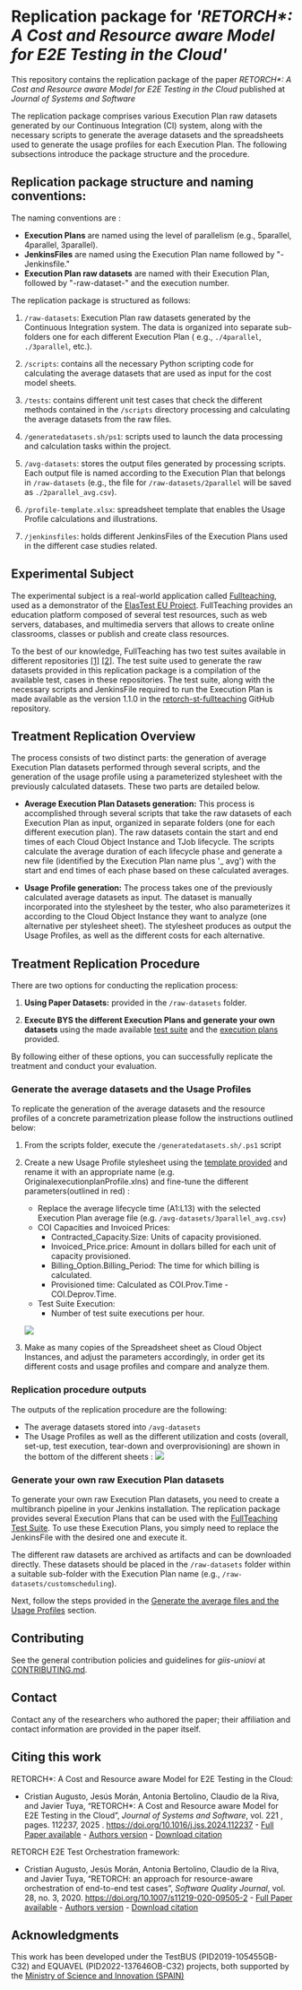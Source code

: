 # Replication package for *'RETORCH\*: A Cost and Resource aware Model for E2E Testing in the Cloud'*

This repository contains the replication package of the paper *RETORCH\*: A Cost and Resource aware Model for E2E
Testing in the Cloud*
published at *Journal of Systems and Software*

The replication package comprises various Execution Plan raw datasets generated by our Continuous Integration (CI)
system, along with the necessary scripts to generate the average datasets and the spreadsheets used to generate the
usage profiles for each Execution Plan. The following subsections introduce the package structure and the procedure.

## Replication package structure and naming conventions:

The naming conventions are :

- **Execution Plans**  are named using the level of parallelism (e.g., 5parallel, 4parallel, 3parallel).
- **JenkinsFiles** are named using the Execution Plan name followed by "-Jenkinsfile."
- **Execution Plan raw datasets**  are named with their Execution Plan, followed by "-raw-dataset-" and the execution
  number.

The replication package is structured as follows:

1. `/raw-datasets`: Execution Plan raw datasets generated by the Continuous Integration
   system. The data is organized into separate sub-folders one for each different Execution Plan (
   e.g., `./4parallel`, `./3parallel`, etc.).

2. `/scripts`: contains all the necessary Python scripting code for calculating the average datasets that are used as
   input for the cost model sheets.

3. `/tests`: contains different unit test cases that check the different methods contained in the `/scripts`
   directory processing and calculating the average datasets from the raw files.

4. `/generatedatasets.sh/ps1`:  scripts used to launch the data processing and calculation tasks within the project.

5. `/avg-datasets`: stores the output files generated by processing scripts. Each output file is named
   according to the Execution Plan that belongs in `/raw-datasets` (e.g., the file for
   `/raw-datasets/2parallel` will be saved as `./2parallel_avg.csv`).

6. `/profile-template.xlsx`: spreadsheet template that enables the Usage Profile calculations and illustrations.

7. `/jenkinsfiles`: holds different JenkinsFiles of the Execution Plans used in the different case studies
   related.

## Experimental Subject

The experimental subject is a real-world application
called [Fullteaching](https://github.com/codeurjc-students/2019-FullTeaching/tree/Angular-Refactor), used as a
demonstrator of the [ElasTest EU Project](https://elastest.eu/). FullTeaching provides an education platform composed
of several test resources, such as web servers, databases, and multimedia servers that allows to create online
classrooms, classes or publish and create class resources.

To the best of our knowledge, FullTeaching has two test suites available in different
repositories [[1]](https://github.com/elastest/full-teaching) [[2]](https://github.com/codeurjc-students/2019-FullTeaching/tree/Angular-Refactor).
The test suite used to generate the raw datasets provided in this replication package is a compilation of the available
test, cases in these repositories. The test suite, along with the necessary scripts and JenkinsFile required to run the
Execution Plan is made available as the version 1.1.0 in the [retorch-st-fullteaching](https://github.com/giis-uniovi/retorch-st-fullteaching)
GitHub repository.

## Treatment Replication Overview

The process consists of two distinct parts: the generation of average Execution Plan datasets performed through several
scripts, and the generation of the usage profile using a parameterized stylesheet with the previously calculated
datasets. These two parts are detailed below.

- **Average Execution Plan Datasets generation:** This process is accomplished through several scripts that take the raw
  datasets of each Execution Plan as input, organized in separate folders (one for each different execution plan). The
  raw datasets contain the start and end times of each Cloud Object Instance and TJob lifecycle. The scripts calculate
  the average duration of each lifecycle phase and generate a new file (identified by the Execution Plan name plus '_
  avg') with
  the start and end times of each phase based on these calculated averages.

- **Usage Profile generation:** The process takes one of the previously calculated average datasets as input. The
  dataset
  is manually incorporated into the stylesheet by the tester, who also parameterizes it according to the Cloud Object
  Instance they want to analyze (one alternative per stylesheet sheet). The stylesheet produces as output the Usage
  Profiles, as well as the different costs for each alternative.

## Treatment Replication Procedure

There are two options for conducting the replication process:

1. **Using Paper Datasets:** provided in the `/raw-datasets` folder.

2. **Execute BYS the different Execution Plans and generate your own datasets** using the made
   available [test suite](https://github.com/giis-uniovi/retorch-st-fullteaching) and
   the [execution plans](/jenkinsfiles) provided.

By following either of these options, you can successfully replicate the treatment and conduct your evaluation.

### Generate the average datasets and the Usage Profiles

To replicate the generation of the average datasets and the resource profiles of a concrete parametrization please
follow
the instructions outlined below:

1. From the scripts folder, execute the `/generatedatasets.sh/.ps1` script
2. Create a new Usage Profile stylesheet using the [template provided](profile-template.xlsx) and rename it with an
   appropriate name (e.g. OriginalexecutionplanProfile.xlns) and fine-tune the different parameters(outlined in red) :
    - Replace the average lifecycle time (A1:L13) with the selected Execution Plan average file (e.g.
      `/avg-datasets/3parallel_avg.csv`)
    - COI Capacities and Invoiced Prices:
        - Contracted_Capacity.Size: Units of capacity provisioned.
        - Invoiced_Price.price: Amount in dollars billed for each unit of capacity provisioned.
        - Billing_Option.Billing_Period: The time for which billing is calculated.
        - Provisioned time: Calculated as COI.Prov.Time - COI.Deprov.Time.
    - Test Suite Execution:
        - Number of test suite executions per hour.

   ![](images/COI_Exec_Parameters.png)

3. Make as many copies of the Spreadsheet sheet as Cloud Object Instances, and adjust the parameters accordingly, in
   order get its different costs and usage profiles and compare and analyze them.

### Replication procedure outputs

The outputs of the replication procedure are the following:

- The average datasets stored into `/avg-datasets`
- The Usage Profiles as well as the different utilization and costs (overall, set-up, test execution, tear-down and
  overprovisioning) are shown in the bottom of the different sheets :
  ![](images/UsageProfileEx.png)

### Generate your own raw Execution Plan datasets

To generate your own raw Execution Plan datasets, you need to create a multibranch pipeline in your Jenkins
installation. The replication package provides several Execution Plans that can be used with
the [FullTeaching Test Suite](https://github.com/giis-uniovi/retorch-st-fullteaching). To use these Execution Plans, you
simply need to replace the JenkinsFile with the desired one and execute it.

The different raw datasets are archived as artifacts and can be downloaded directly. These datasets should be placed in
the `/raw-datasets` folder within a suitable sub-folder with the Execution Plan name (e.g.,
`/raw-datasets/customscheduling`).

Next, follow the steps provided in
the [Generate the average files and the Usage Profiles](#generate-the-average-datasets-and-the-usage-profiles) section.

## Contributing

See the general contribution policies and guidelines for *giis-uniovi* at
[CONTRIBUTING.md](https://github.com/giis-uniovi/.github/blob/main/profile/CONTRIBUTING.md).

## Contact

Contact any of the researchers who authored the paper; their affiliation and contact information are provided in the
paper itself.

## Citing this work

RETORCH*: A Cost and Resource aware Model for E2E Testing in the Cloud:

- Cristian Augusto, Jesús Morán, Antonia Bertolino, Claudio de la Riva, and Javier Tuya,
  “RETORCH*: A Cost and Resource aware Model for E2E Testing in the Cloud”,
  *Journal of Systems and Software*, vol. 221 , pages. 112237, 2025 .
  https://doi.org/10.1016/j.jss.2024.112237 - [Full Paper available](https://www.sciencedirect.com/science/article/pii/S0164121224002814?via%3Dihub) - [Authors version](TO-DO) -
  [Download citation](https://www.sciencedirect.com/science/article/pii/S0164121224002814?via%3Dihub#:~:text=Export%20citation%20to%20text)

RETORCH E2E Test Orchestration framework:

- Cristian Augusto, Jesús Morán, Antonia Bertolino, Claudio de la Riva, and Javier Tuya,
  “RETORCH: an approach for resource-aware orchestration of end-to-end test cases”,
  *Software Quality Journal*, vol. 28, no. 3, 2020.
  https://doi.org/10.1007/s11219-020-09505-2 - [Full Paper available](https://link.springer.com/article/10.1007/s11219-020-09505-2) - [Authors version](https://digibuo.uniovi.es/dspace/bitstream/handle/10651/55405/RETORCHSQJExtension_BUO.pdf;jsessionid=0E661594C8732B8D2CA53636A31E4FD5?sequence=1) -
  [Download citation](https://citation-needed.springer.com/v2/references/10.1007/s11219-020-09505-2?format=refman&flavour=citation)

## Acknowledgments

This work has been developed under the TestBUS (PID2019-105455GB-C32) and EQUAVEL (PID2022-137646OB-C32) projects, both supported
by the [Ministry of Science and Innovation (SPAIN)](https://www.ciencia.gob.es/)
